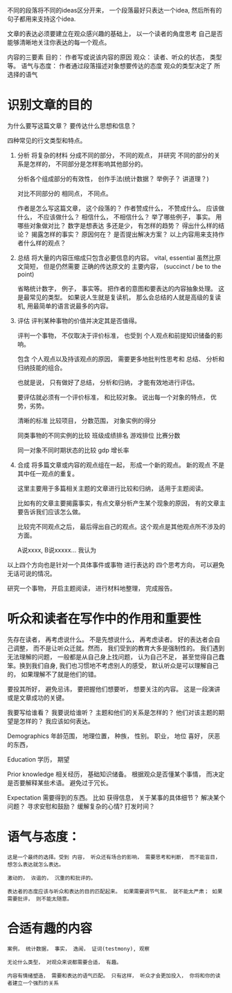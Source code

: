 不同的段落将不同的ideas区分开来， 一个段落最好只表达一个idea, 然后所有的句子都用来支持这个idea.

文章的表达必须要建立在观众感兴趣的基础上， 以一个读者的角度思考 自己是否能够清晰地关注你表达的每一个观点。

内容的三要素
    目的： 作者写或说该内容的原因
    观众： 读者、听众的状态， 类型等。
    语气与态度： 
        作者通过段落描述对象想要传达的态度
        观众的类型决定了 所选择的语气
    

# 识别文章的目的
为什么要写这篇文章？ 要传达什么思想和信息？


四种常见的行文类型和特点。

1. 分析
    将复杂的材料 分成不同的部分， 不同的观点， 并研究 不同的部分的关系是怎样的， 不同部分是怎样影响其他部分的。
    
    分析各个组成部分的有效性， 创作手法(统计数据？ 举例子？ 讲道理？)

    对比不同部分的 相同点， 不同点。 

    作者是怎么写这篇文章， 这个段落的？
    作者赞成什么， 不赞成什么。 应该做什么， 不应该做什么？ 相信什么， 不相信什么？
    举了哪些例子， 事实。 用哪些对象做对比？
    数字是想表达 多还是少， 有怎样的趋势？ 得出什么样的结论？
    揭露怎样的事实？ 原因何在？ 是否提出解决方案？
    以上内容用来支持作者什么样的观点？

2. 总结
    将大量的内容压缩成只包含必要信息的内容。 vital, essential
    虽然比原文简短， 但是仍然需要 正确的传达原文的 主要内容， (succinct / be to the point)

    省略统计数字， 例子， 事实等。 把作者的意图和要表达的内容抽象处理。
    这是最常见的类型。 如果说人生就是复读机， 那么会总结的人就是高级的复读机, 用最简单的语言说最多的内容。

3. 评估
    评判某种事物的价值并决定其是否值得。

    评判一个事物， 不仅取决于评价标准， 也受到 个人观点和前提知识储备的影响。

    包含 个人观点以及持该观点的原因， 需要更多地批判性思考和 总结、 分析和归纳技能的组合。 

    也就是说， 只有做好了总结， 分析和归纳， 才能有效地进行评估。 

    要评估就必须有一个评价标准， 和比较对象。 说出每一个对象的特点， 优势，劣势。

    清晰的标准
        比较项目， 分数范围， 对象实例的得分

    同类事物的不同实例的比较
        班级成绩排名
        游戏排位
        比赛分数

    同一对象不同时期状态的比较 
        gdp 增长率


4. 合成
    将多篇文章或内容的观点组在一起， 形成一个新的观点。 新的观点 不是其中任一观点的重复。

    这里主要用于多篇相关主题的文章进行比较和归纳， 适用于主题阅读。 

    比如有的文章主要揭露事实，有点文章分析产生某个现象的原因， 有的文章主要告诉我们应该怎么做。

    比较完不同观点之后， 最后得出自己的观点。这个观点是其他观点所不涉及的方面。
    
    A说xxxx, B说xxxxx... 我认为



以上四个方向也是针对一个具体事件或事物 进行表达的 四个思考方向， 可以避免无话可说的情况。 

研究一个事物， 开启主题阅读， 进行材料地整理， 完成报告。 


# 听众和读者在写作中的作用和重要性


先存在读者， 再考虑说什么。 不是先想说什么， 再考虑读者。 好的表达者会自己调整， 而不是让听众迁就。然而， 我们受到的教育大多是强制性的。 我们遇到无法理解的问题， 一般都是从自己身上找问题， 认为自己不足， 甚至觉得自己蠢笨。换到我们自身, 我们也习惯地不考虑别人的感受， 默认听众是可以理解自己的， 如果理解不了就是他们的错。

要投其所好， 避免忌讳， 要把握他们想要听， 想要关注的内容。 这是一段演讲或是文章成功的关键。

我要写给谁看？ 我要说给谁听？
主题和他们的关系是怎样的？ 他们对该主题的期望是怎样的？ 我应该如何表达。

Demographics
    年龄范围， 地理位置， 种族， 性别。
    职业， 地位
    喜好， 厌恶的东西，

Education
    学历，  期望

Prior knowledge
    相关经历， 基础知识储备。 根据观众是否懂某个事情， 而决定是否要解释某些术语。 避免过于冗长。

Expectation
    需要得到的东西。 比如 获得信息， 关于某事的具体细节？ 解决某个问题？ 寻求安慰和鼓励？ 缓解复杂的心情?
    打发时间？
    


# 语气与态度：
    
    这是一个最终的选择。受到 内容， 听众还有场合的影响， 需要思考和判断， 而不能盲目， 想怎么表达就怎么表达。

    激动的， 诙谐的， 沉重的和批评的。

    表达者的态度应该与听众和表达的目的匹配起来。 如果需要调节气氛， 就不能太严肃； 如果需要批评， 则不能太随意。


# 合适有趣的内容
    案例， 统计数据， 事实， 逸闻， 证词(testmony), 观察

    无论什么类型， 对观众来说都需要合适， 有趣。

    内容有情绪塑造， 需要和表达的语气匹配。 只有这样， 听众才会更加投入， 你将和你的读者建立一个强烈的关系


